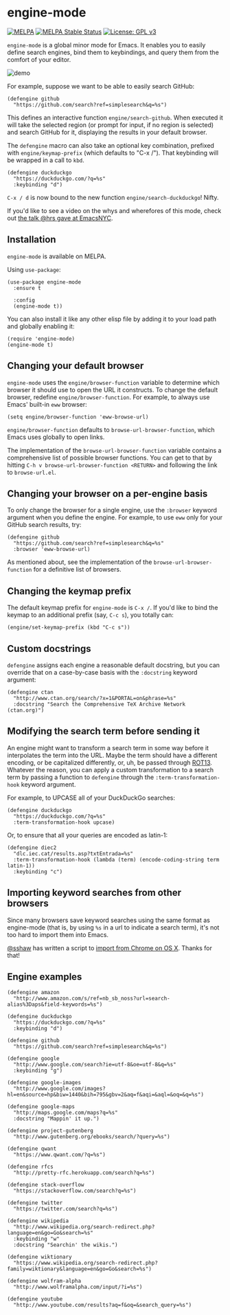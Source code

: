 # engine-mode

[![MELPA](https://melpa.org/packages/engine-mode-badge.svg)](https://melpa.org/#/engine-mode)
[![MELPA Stable Status](https://stable.melpa.org/packages/engine-mode-badge.svg)](https://stable.melpa.org/#/engine-mode)
[![License: GPL v3](https://img.shields.io/badge/License-GPL%20v3-blue.svg)](https://www.gnu.org/licenses/gpl-3.0)

`engine-mode` is a global minor mode for Emacs. It enables you to easily define
search engines, bind them to keybindings, and query them from the comfort of
your editor.

![demo](doc/demo.gif)

For example, suppose we want to be able to easily search GitHub:

```emacs
(defengine github
  "https://github.com/search?ref=simplesearch&q=%s")
```

This defines an interactive function `engine/search-github`. When executed it
will take the selected region (or prompt for input, if no region is selected)
and search GitHub for it, displaying the results in your default browser.

The `defengine` macro can also take an optional key combination, prefixed with
`engine/keymap-prefix` (which defaults to "C-x /"). That keybinding will be
wrapped in a call to `kbd`.

```emacs
(defengine duckduckgo
  "https://duckduckgo.com/?q=%s"
  :keybinding "d")
```

`C-x / d` is now bound to the new function `engine/search-duckduckgo`! Nifty.

If you'd like to see a video on the whys and wherefores of this mode, check out
[the talk @hrs gave at EmacsNYC].

## Installation

`engine-mode` is available on MELPA.

Using `use-package`:

``` emacs
(use-package engine-mode
  :ensure t

  :config
  (engine-mode t))
```

You can also install it like any other elisp file by adding it to your load path
and globally enabling it:

```emacs
(require 'engine-mode)
(engine-mode t)
```

## Changing your default browser

`engine-mode` uses the `engine/browser-function` variable to determine which
browser it should use to open the URL it constructs. To change the default
browser, redefine `engine/browser-function`. For example, to always use Emacs'
built-in `eww` browser:

```emacs
(setq engine/browser-function 'eww-browse-url)
```

`engine/browser-function` defaults to `browse-url-browser-function`, which Emacs
uses globally to open links.

The implementation of the `browse-url-browser-function` variable contains a
comprehensive list of possible browser functions. You can get to that by hitting
`C-h v browse-url-browser-function <RETURN>` and following the link to
`browse-url.el`.

## Changing your browser on a per-engine basis

To only change the browser for a single engine, use the `:browser` keyword
argument when you define the engine. For example, to use `eww` only for your
GitHub search results, try:

```emacs
(defengine github
  "https://github.com/search?ref=simplesearch&q=%s"
  :browser 'eww-browse-url)
```

As mentioned about, see the implementation of the `browse-url-browser-function`
for a definitive list of browsers.

## Changing the keymap prefix

The default keymap prefix for `engine-mode` is `C-x /`. If you'd like to bind
the keymap to an additional prefix (say, `C-c s`), you totally can:

```emacs
(engine/set-keymap-prefix (kbd "C-c s"))
```

## Custom docstrings

`defengine` assigns each engine a reasonable default docstring, but you can
override that on a case-by-case basis with the `:docstring` keyword argument:

```emacs
(defengine ctan
  "http://www.ctan.org/search/?x=1&PORTAL=on&phrase=%s"
  :docstring "Search the Comprehensive TeX Archive Network (ctan.org)")
```

## Modifying the search term before sending it

An engine might want to transform a search term in some way before it
interpolates the term into the URL. Maybe the term should have a different
encoding, or be capitalized differently, or, uh, be passed through [ROT13].
Whatever the reason, you can apply a custom transformation to a search term by
passing a function to `defengine` through the `:term-transformation-hook`
keyword argument.

For example, to UPCASE all of your DuckDuckGo searches:

```emacs
(defengine duckduckgo
  "https://duckduckgo.com/?q=%s"
  :term-transformation-hook upcase)
```

Or, to ensure that all your queries are encoded as latin-1:

```emacs
(defengine diec2
  "dlc.iec.cat/results.asp?txtEntrada=%s"
  :term-transformation-hook (lambda (term) (encode-coding-string term latin-1))
  :keybinding "c")
```

## Importing keyword searches from other browsers

Since many browsers save keyword searches using the same format as engine-mode
(that is, by using `%s` in a url to indicate a search term), it's not too hard
to import them into Emacs.

[@sshaw] has written a script to [import from Chrome on OS X]. Thanks for that!

## Engine examples

```emacs
(defengine amazon
  "http://www.amazon.com/s/ref=nb_sb_noss?url=search-alias%3Daps&field-keywords=%s")

(defengine duckduckgo
  "https://duckduckgo.com/?q=%s"
  :keybinding "d")

(defengine github
  "https://github.com/search?ref=simplesearch&q=%s")

(defengine google
  "http://www.google.com/search?ie=utf-8&oe=utf-8&q=%s"
  :keybinding "g")

(defengine google-images
  "http://www.google.com/images?hl=en&source=hp&biw=1440&bih=795&gbv=2&aq=f&aqi=&aql=&oq=&q=%s")

(defengine google-maps
  "http://maps.google.com/maps?q=%s"
  :docstring "Mappin' it up.")

(defengine project-gutenberg
  "http://www.gutenberg.org/ebooks/search/?query=%s")

(defengine qwant
  "https://www.qwant.com/?q=%s")

(defengine rfcs
  "http://pretty-rfc.herokuapp.com/search?q=%s")

(defengine stack-overflow
  "https://stackoverflow.com/search?q=%s")

(defengine twitter
  "https://twitter.com/search?q=%s")

(defengine wikipedia
  "http://www.wikipedia.org/search-redirect.php?language=en&go=Go&search=%s"
  :keybinding "w"
  :docstring "Searchin' the wikis.")

(defengine wiktionary
  "https://www.wikipedia.org/search-redirect.php?family=wiktionary&language=en&go=Go&search=%s")

(defengine wolfram-alpha
  "http://www.wolframalpha.com/input/?i=%s")

(defengine youtube
  "http://www.youtube.com/results?aq=f&oq=&search_query=%s")
```

[the talk @hrs gave at EmacsNYC]: https://www.youtube.com/watch?v=MBhJBMYfWUo
[ROT13]: https://en.wikipedia.org/wiki/ROT13
[@sshaw]: https://github.com/sshaw
[import from Chrome on OS X]: https://gist.github.com/sshaw/9b635eabde582ebec442
